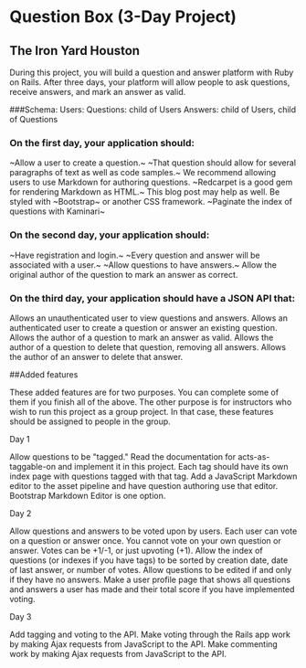 # Question Box (3-Day Project)
## The Iron Yard Houston

During this project, you will build a question and answer platform with Ruby on Rails. After three days, your platform will allow people to ask questions, receive answers, and mark an answer as valid.

###Schema:
  Users:
  Questions: child of Users
  Answers: child of Users, child of Questions

### On the first day, your application should:

~Allow a user to create a question.~ ~That question should allow for several paragraphs of text as well as code samples.~ We recommend allowing users to use Markdown for authoring questions. ~Redcarpet is a good gem for rendering Markdown as HTML.~ This blog post may help as well.
Be styled with ~Bootstrap~ or another CSS framework.
~Paginate the index of questions with Kaminari~

### On the second day, your application should:

~Have registration and login.~
~Every question and answer will be associated with a user.~
~Allow questions to have answers.~
Allow the original author of the question to mark an answer as correct.

### On the third day, your application should have a JSON API that:

Allows an unauthenticated user to view questions and answers.
Allows an authenticated user to create a question or answer an existing question.
Allows the author of a question to mark an answer as valid.
Allows the author of a question to delete that question, removing all answers.
Allows the author of an answer to delete that answer.

##Added features  

These added features are for two purposes. You can complete some of them if you finish all of the above. The other purpose is for instructors who wish to run this project as a group project. In that case, these features should be assigned to people in the group.

Day 1  

Allow questions to be "tagged." Read the documentation for acts-as-taggable-on and implement it in this project. Each tag should have its own index page with questions tagged with that tag.
Add a JavaScript Markdown editor to the asset pipeline and have question authoring use that editor. Bootstrap Markdown Editor is one option.

Day 2  

Allow questions and answers to be voted upon by users. Each user can vote on a question or answer once. You cannot vote on your own question or answer. Votes can be +1/-1, or just upvoting (+1).
Allow the index of questions (or indexes if you have tags) to be sorted by creation date, date of last answer, or number of votes.
Allow questions to be edited if and only if they have no answers.
Make a user profile page that shows all questions and answers a user has made and their total score if you have implemented voting.

Day 3  

Add tagging and voting to the API.
Make voting through the Rails app work by making Ajax requests from JavaScript to the API.
Make commenting work by making Ajax requests from JavaScript to the API.
